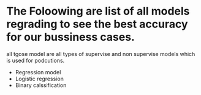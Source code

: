 #  The Foloowing are list of all models regrading to see the best accuracy for our bussiness cases.
all tgose model are all types of supervise and non supervise models which is used for podcutions.
 * Regression model
 * Logistic regression
 * Binary calssification
